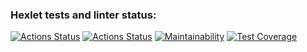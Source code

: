 ### Hexlet tests and linter status:
[![Actions Status](https://github.com/Yanovwork/php-project-48/workflows/hexlet-check/badge.svg)](https://github.com/Yanovwork/php-project-48/actions)
[![Actions Status](https://github.com/Yanovwork/php-project-48/actions/workflows/ci.yml/badge.svg)](https://github.com/Yanovwork/php-project-48/actions//workflows/ci.yml)
[![Maintainability](https://api.codeclimate.com/v1/badges/cdf9d39674ed7a7b481a/maintainability)](https://codeclimate.com/github/Yanovwork/php-project-48/maintainability)
[![Test Coverage](https://api.codeclimate.com/v1/badges/cdf9d39674ed7a7b481a/test_coverage)](https://codeclimate.com/github/Yanovwork/php-project-48/test_coverage)